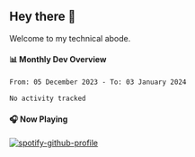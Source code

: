 ## Hey there 👋

Welcome to my technical abode.

#### 📊 Monthly Dev Overview
<!--START_SECTION:waka-->

```txt
From: 05 December 2023 - To: 03 January 2024

No activity tracked
```

<!--END_SECTION:waka-->

#### 🎧 Now Playing

[![spotify-github-profile](https://spotify-github-profile.vercel.app/api/view?uid=james2mid&cover_image=true&theme=natemoo-re)](https://open.spotify.com/user/james2mid?si=2b3baf2b09cb499e)
